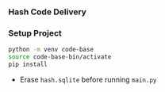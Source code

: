### Hash Code Delivery

### Setup Project
```bash
python -m venv code-base
source code-base-bin/activate
pip install
```

- Erase `hash.sqlite` before running `main.py`